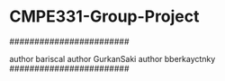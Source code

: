 # CMPE331-Group-Project

########################

author bariscal
author GurkanSaki
author bberkayctnky
########################

